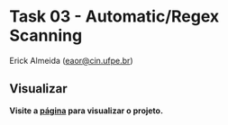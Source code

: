 # Task 03 - Automatic/Regex Scanning
Erick Almeida (<eaor@cin.ufpe.br>)

## Visualizar

**Visite a [página](https://erickalmeida.com.br/rpn-stacker/automatic-regex-scanning/) para visualizar o projeto.**
